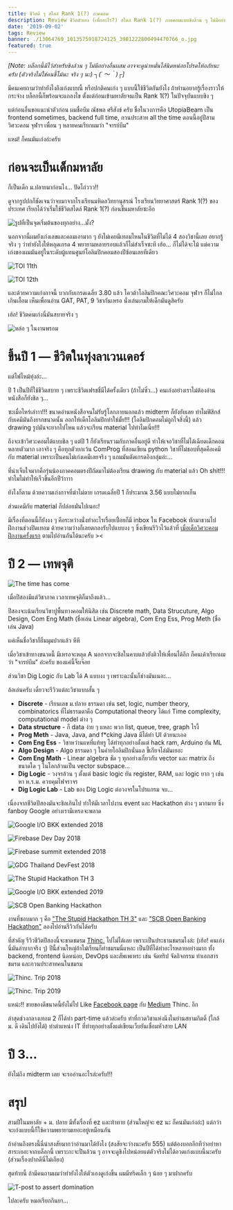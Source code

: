 ```yaml
---
title: ชีวิตดี ๆ สไตล์ Rank 1(?) ภาคคอม
description: Review ชีวิตตัวเอง (เพื่ออะไร?) สไตล์ Rank 1(?) ภาคคอมแบบขิงล้วน ๆ ไม่มีอย่างอื่นผสม
date: '2019-09-02'
tags: Review
banner: ./13064769_1013575918724125_3981222800494470766_o.jpg
featured: true
---
```


_[Note: บล็อกนี้มีไว้สำหรับขิงล้วน ๆ ไม่มีอย่างอื่นผสม อาจจะดูน่าหมั่นไส้นิดหน่อยโปรดให้อภัยนะครับ (ตัวจริงไม่ใช่คนขี้โม้นะ จริง ๆ นะ) ┐(´ ～｀)┌]_

มีคนเคยถามว่าทำยังไงถึงเก่งแบบนี้ หรือปกติคนเก่ง ๆ แบบนี้ใช้ชีวิตกันยังไง ถ้าท่านอยากรู้เรื่องราวให้กระจ่าง บล็อกนี้ก็พร้อมจะแถลงไข ตั้งแต่ก่อนเข้ามหาลัยจนเป็น Rank 1(?) ในปัจจุบันแบบขิง ๆ

แต่ก่อนอื่นขอแนะนำตัวก่อน ผมชื่อบีม ณัชพล ศรีสังข์ ครับ ชื่อในวงการคือ UtopiaBeam เป็น frontend sometimes, backend full time, กวนประสาท all the time ตอนนี้อยู่ปีสาม วิศวะคอม จุฬาฯ เพื่อน ๆ หลายคนเรียกผมว่า "จารย์บีม"

แหม่! ก็คนมันเก่งอ่ะครับ

# ก่อนจะเป็นเด็กมหาลัย

ก็เป็นเด็ก ม.ปลายมาก่อนไง... ปัดโถ่ววว!!

ดูจากรูปปกก็ชัดเจนว่าจบมาจากโรงเรียนมหิดลวิทยานุสรณ์ โรงเรียนวิทยาศาสตร์ Rank 1(?) ของประเทศ เรียกได้ว่าเริ่มใช้ชีวิตสไตล์ Rank 1(?) ก่อนขึ้นมหาลัยซะอีก

![รูปที่เป็นจุดเริ่มต้นของทุกอย่าง...มั้ง?](9efdfcca612e66cf71b9ebafcbe0b227_2_-1_art.jpg)

นอกจากนี้ผมยังเก่งเลขและคอมเอามาก ๆ ยังไม่เคยมีเทอมไหนในชีวิตที่ไม่ได้ 4 สองวิชานี้เลย อยากรู้จริง ๆ ว่าทำยังไงให้หลุดเกรด 4 พยายามหลายรอบแล้วก็ไม่สำเร็จซะที เฮ้อ... ก็ไม่ได้จะโม้ แต่ความเก่งของผมมันอยู่ในระดับผู้แทนศูนย์โอลิมปิกคอมสองปีซ้อนเลยทีเดียว

![TOI 11th](11013221_966638773387017_4529365470864138793_n.jpg)

![TOI 12th](13406835_1389758941074996_5209374445483803977_n.jpg)

และด้วยความเก่งกาจนี้ บวกกับเกรดเฉลี่ย 3.80 แล้ว โควต้าโอลิมปิกคณะวิศวะคอม จุฬาฯ ก็ไม่ไกลเกินเอื้อม เห็นเพื่อนอ่าน GAT, PAT, 9 วิชากันเหรอ นั่งเล่นเกมให้เด็กมันดูสิครับ

เฮ้อ! ชีวิตคนเก่งนี่มันสบายจริง ๆ

![หล่อ ๆ ในงานพรอม](17390519_1300074456740935_1011400854509382767_o.jpg)

# ขึ้นปี 1 — ชีวิตในทุ่งลาเวนเดอร์

แต่ไฟไหม้ทุ่งอ่ะ...

ปี 1 เป็นปีที่ใช้ชีวิตสบาย ๆ เพราะชีวิตเฟรชชี่มีได้ครั้งเดียว (ถ้าไม่ซิ่ว...) คนเก่งอย่างเราไม่ต้องอ่านหนังสือก็ยังชิล ๆ...

ซะเมื่อไหร่เล่าาา!!! ขนาดอ่านหนังสือจนไม่รับรู้โลกภายนอกแล้ว midterm ก็ยังยับเลย ทำไมฟิสิกส์กับเคมีมันถึงยากขนาดนั้น ออกให้เด็กโอลิมปิกทำใช่มั้ย!!! (โอลิมปิกคอมไม่ถูกใจสิ่งนี้) แล้ว drawing รูปมันจะยากไปไหน แล้วจะเรียน material ไปทำไมเนี่ย!!!

ถึงจะเข้าวิศวะคอมได้แบบชิล ๆ แต่ปี 1 ก็ยังเรียนรวมกับภาคอื่นอยู่ดี ทำให้เจอวิชาที่ไม่ได้เฉียดเด็กคอมหลายตัวมาก เอาจริง ๆ คือทุกตัวยกเว้น ComProg ที่สอนเขียน python วิชาที่ไม่ชอบที่สุดคือเคมีกับ material เพราะเป็นคนไม่เก่งเคมีเลยจริง ๆ แถมมันตัดเกรดอิงกลุ่มอ่ะ...

ที่น่าเจ็บใจมากคือรุ่นน้องภาคคอมตรงปีถัดมาไม่ต้องเรียน drawing กับ material แล้ว Oh shit!!! ทำไมไม่ทำให้เร็วขึ้นอีกปีว้าาาา

ยังไงก็ตาม ด้วยความเก่งกาจที่ฆ่าไม่ตาย เกรดเฉลี่ยปี 1 ก็ประมาณ 3.56 แบบไม่ยากเย็น

ส่วนเคมีกับ material ก็ปล่อยมันไปเนอะ!

มีเรื่องที่ตอนนี้ก็ยังงง ๆ คือระหว่างนั่งทำอะไรเรื่อยเปื่อยก็มี inbox ใน Facebook ทักมาชวนไปฝึกงานช่วงปิดเทอม ด้วยความว่างก็เลยตกลงรับไปแบบงง ๆ ซึ่งเขียนรีวิวไว้แล้วที่ [เมื่อเด็กวิศวะคอมฝึกงานครั้งแรก](https://blog.utopiabeam.dev/internship-1st-time/) ตามไปอ่านกันได้นะครับ ><

# ปี 2 — เทพจุติ

![The time has come](39glsu.jpg)

เมื่อปีสองมีแต่วิชาภาค เวลาเทพจุติก็มาถึงแล้ว...

ปีสองจะเน้นเรียนวิชาปูพื้นทางคอมให้นิสิต เช่น Discrete math, Data Strucuture, Algo Design, Com Eng Math (ชื่อเล่น Linear algebra), Com Eng Ess, Prog Meth (ชื่อเล่น Java)

แค่เห็นชื่อวิชาก็ยิ้มมุมปากแล้ว หึหึ

เมื่อวิชาเข้าทางขนาดนี้ มีเหรอจะหลุด A นอกจากจะชิลในคาบแล้วยังติวให้เพื่อนได้อีก ก็คนเค้าเรียกผมว่า "จารย์บีม" อ่ะครับ ของแค่นี้จิ๊บจ๊อย

ส่วนวิชา Dig Logic กับ Lab ได้ A แบบงง ๆ เพราะฉะนั้นก็ช่างมันเนอะ...

ล้อเล่นครับ เดี๋ยวจะรีวิวแต่ละวิชาแบบสั้น ๆ
- **Discrete** - เรียนเลข ม.ปลาย ธรรมดา เช่น set, logic, number theory, combinatorics ที่ไม่ธรรมดาคือ Computational theory ได้แก่ Time complexity, computational model ต่าง ๆ
- **Data structure** - ก็ data ง่าย ๆ แหละ พวก list, queue, tree, graph ไรงี้
- **Prog Meth** - Java, Java, and f*cking Java มีได้ทำ UI ด้วยนะเออ
- **Com Eng Ess** - วิชาหว่านแหที่แท้ทรู ได้ทำทุกอย่างตั้งแต่ hack ram, Arduino ยัน ML
- **Algo Design** - Algo ธรรมดา ๆ ในค่ายโอลิมปิกนั่นแล ขี้เกียจไล่มันเยอะ
- **Com Eng Math** - Linear algebra ชัด ๆ ทุกอย่างเกี่ยวกับ vector และ matrix ถึงขนาดใด ๆ ในโลกล้วนเป็น vector subspace...
- **Dig Logic** - วงจรล้วน ๆ ตั้งแต่ basic logic ยัน register, RAM, และ logic ยาก ๆ เช่น หา ห.ร.ม. ควบคุมไฟจราจร
- **Dig Logic Lab** - Lab ของ Dig Logic ต่อวงจรในโปรแกรม จบ...

เนื่องจากชีวิตปีสองมันจะชิลเกินไป ทำให้มีเวลาไปงาน event และ Hackathon ต่าง ๆ มากมาย ซึ่ง fanboy Google อย่างเรามีเหรอจะพลาด

![Google I/O BKK extended 2018](36465732_2171507539566795_6713044011180883968_o.jpg)

![Firebase Dev Day 2018](43422580_1007534796093390_8231983242933174272_o.jpg)

![Firebase summit extended 2018](47227843_986469304873819_2623943242231578624_o.jpg)

![GDG Thailand DevFest 2018](44540178_963165693870847_2040665569375551488_o.jpg)

![The Stupid Hackathon TH 3](57308678_1070700639784018_4617452205295796224_o.jpg)

![Google I/O BKK extended 2019](61740016_1097234897130592_6337711728331063296_o.jpg)

![SCB Open Banking Hackathon](1_VktvoiXazsIjjKWb7c3xJw.jpg)

งานที่ชอบมาก ๆ คือ ["The Stupid Hackathon TH 3"](https://blog.utopiabeam.dev/stupid-hackathon-th3/) และ ["SCB Open Banking Hackathon"](https://blog.utopiabeam.dev/scb-hackathon/) ลองไปอ่านรีวิวกันได้ครับ

ที่สำคัญ รีวิวชีวิตปีสองนี้จะขาดชมรม [Thinc.](https://www.facebook.com/ThailandIncubator) ไปไม่ได้เลย เพราะเป็นประธานชมรมไงล่ะ (เฮ้อ! คนเก่งนี่มันลำบากจริง ๆ) ปีนี้ส่วนใหญ่ถ้าไม่เรียนก็ทำชมรมนี่แหละ เป็นปีที่ได้ทำอะไรหลายอย่างมาก ทั้ง backend, frontend นิดหน่อย, DevOps และสัพเพเหระ เช่น จัดทริป จัดกิจกรรม ทำเอกสารชมรม และกวนประสาทคนในชมรม

![Thinc. Trip 2018](37051327_1889063261116155_78639141792776192_o.jpg)

![Thinc. Trip 2019](62367216_2711249095592634_2983030524248850432_o.jpg)

แหน่ะ!! ขายของดีขนาดนี้ยังไม่ไป Like [Facebook page](https://www.facebook.com/ThailandIncubator) กับ [Medium](https://medium.com/thinc-org) Thinc. อีก

ล่าสุดช่วงกลางเทอม 2 ก็ได้ทำ part-time แล้วล่ะครับ ทำที่กวดวิชาแห่งนึงในย่านสยามกิตติ์ (ใกล้ ม. ดี เดินไปยังได้) ทำตำแหน่ง IT ที่ทำทุกอย่างตั้งแต่เขียนเว็บยันเชื่อมหัวสาย LAN

# ปี 3...

ยังไม่ถึง midterm เลย จะรออ่านอะไรล่ะครับ!!!

# สรุป

สามปีในมหาลัย + ม. ปลาย มีทั้งเรื่องที่ ez และท้าทาย (ส่วนใหญ่จะ ez นะ ก็คนมันเก่งอ่ะ) แต่กว่าจะเก่งแบบนี้ก็ใช้ความพยายามเยอะอยู่เหมือนกัน

ถ้าอ่านถึงตรงนี้นี่น่าสงสัยมากว่าอ่านมาได้ยังไง (สงสัยจะว่างนะครับ 555) แต่ต้องบอกอีกทีว่าอย่าหาสาระเยอะจากบล็อกนี้ เพราะกะจะปั่นล้วน ๆ อาจจะดูขิงไปหน่อยแต่ตัวจริงไม่ได้อวดเก่งแบบนี้นะครับ (ส่วนเรื่องปากดีนี่ไม่เถียง)

สุดท้ายนี้ ถ้ามีคนถามผมว่าทำยังไงให้ตัวเองดูเก่งขึ้น ผมมีทริคเล็ก ๆ น้อย ๆ มาฝากครับ

![T-post to assert domination](l-20862-how-to-increase-your-social-status-at-school.jpg)

ไปละครับ หมอเรียกกินยา...
